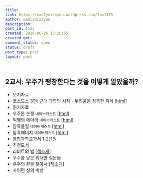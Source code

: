 ```yaml
---
title: 
link: https://madlymissyou.wordpress.com/?p=1135
author: madlymissyou
description: 
post_id: 1135
created: 2016-06-26 15:28:55
created_gmt: 
comment_status: open
status: draft
post_type: post
layout: post
---
```


# 

## 2교시: 우주가 팽창한다는 것을 어떻게 알았을까?

  * 보기자료
  * 코스모스 3편: 근대 과학의 시작 - 두려움을 정복한 지식 [[html]](http://navercast.naver.com/contents.nhn?rid=57&contents_id=51996)
  * 읽기자료
  * 우주론 논쟁 `네이버캐스트` [[html]](http://navercast.naver.com/contents.nhn?rid=20&contents_id=1321)
  * 빅뱅의 메아리 `네이버캐스트` [[html]](http://navercast.naver.com/contents.nhn?rid=20&contents_id=1603)
  * 암흑물질 `네이버캐스트` [[html]](http://navercast.naver.com/contents.nhn?rid=20&contents_id=11)
  * 암흑에너지 `네이버캐스트` [[html]](http://navercast.naver.com/contents.nhn?rid=20&contents_id=57)
  * 통합과학교과서 1-2단원
  * 추천도서
  * 리비트의 별 [[책소개]](http://book.naver.com/bookdb/book_detail.nhn?bid=6748803)
  * 우주를 낳은 위대한 질문들
  * 우주의 끝을 찾아서 [[책소개]](http://book.naver.com/bookdb/book_detail.nhn?bid=7601986)
  * 사이먼 싱의 빅뱅